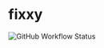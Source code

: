 # fixxy

![GitHub Workflow Status](https://img.shields.io/github/actions/workflow/status/expotential-online/fixxy/gradle.yml?style=for-the-badge)
